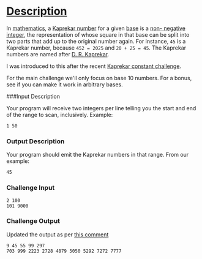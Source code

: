 # [Description](https://redd.it/5aemnn)

In [mathematics](https://en.wikipedia.org/wiki/Mathematics), a [Kaprekar
number](https://en.wikipedia.org/wiki/Kaprekar_number) for a given
[base](https://en.wikipedia.org/wiki/Base_(exponentiation)) is a [non-
negative](https://en.wikipedia.org/wiki/Non-negative)
[integer](https://en.wikipedia.org/wiki/Integer), the representation of whose
square in that base can be split into two parts that add up to the original
number again. For instance, `45` is a Kaprekar number, because `452 = 2025` and
`20 + 25 = 45`. The Kaprekar numbers are named after [D. R.
Kaprekar](https://en.wikipedia.org/wiki/D._R._Kaprekar).

I was introduced to this after the recent [Kaprekar constant
challenge](https://redd.it/56tbds).

For the main challenge we'll only focus on base 10 numbers. For a bonus, see if
you can make it work in arbitrary bases.

###Input Description

Your program will receive two integers per line telling you the start and end of 
the range to scan, inclusively. Example:

	1 50

### Output Description

Your program should emit the Kaprekar numbers in that range. From our example:

	45

### Challenge Input

	2 100
	101 9000

### Challenge Output

Updated the output as per [this comment](https://goo.gl/2D8tHo)

	9 45 55 99 297
	703 999 2223 2728 4879 5050 5292 7272 7777